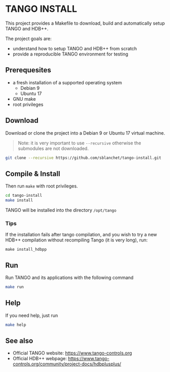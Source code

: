 # TANGO INSTALL

This project provides a Makefile to download, build and automatically setup TANGO and HDB++.

The project goals are:

* understand how to setup TANGO and HDB++ from scratch
* provide a reproducible TANGO environment for testing


## Prerequesites

- a fresh installation of a supported operating system
    - Debian 9
    - Ubuntu 17
- GNU make
- root privileges

## Download

Download or clone the project into a Debian 9 or Ubuntu 17 virtual machine.

> Note: it is very important to use `--recursive` otherwise the submodules are not downloaded.


```bash
git clone --recursive https://github.com/sblanchet/tango-install.git
```

## Compile & Install
Then run `make` with root privileges.
```bash
cd tango-install
make install
```

TANGO will be installed into the directory `/opt/tango`

### Tips
If the installation fails after tango compilation, and you wish to try a new
HDB++ compilation without recompiling Tango (it is very long), run:
```
make install_hdbpp
```

## Run
Run TANGO and its applications with the following command
```bash
make run

```



## Help
If you need help, just run
```bash
make help
```

## See also

- Official TANGO website: https://www.tango-controls.org
- Official HDB++ webpage: https://www.tango-controls.org/community/project-docs/hdbplusplus/
